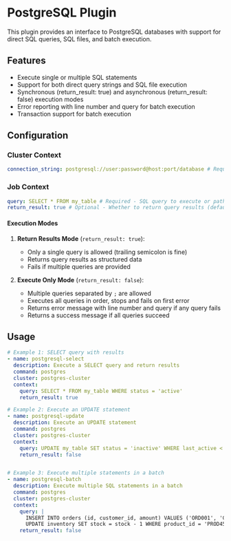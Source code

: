 # PostgreSQL Plugin

This plugin provides an interface to PostgreSQL databases with support for direct SQL queries, SQL files, and batch execution.

## Features

- Execute single or multiple SQL statements
- Support for both direct query strings and SQL file execution
- Synchronous (return_result: true) and asynchronous (return_result: false) execution modes
- Error reporting with line number and query for batch execution
- Transaction support for batch execution

## Configuration

### Cluster Context

```yaml
connection_string: postgresql://user:password@host:port/database # Required
```

### Job Context

```yaml
query: SELECT * FROM my_table # Required - SQL query to execute or path to .sql file
return_result: true # Optional - Whether to return query results (default: false)
```

#### Execution Modes

1. **Return Results Mode** (`return_result: true`):
   - Only a single query is allowed (trailing semicolon is fine)
   - Returns query results as structured data
   - Fails if multiple queries are provided

2. **Execute Only Mode** (`return_result: false`):
   - Multiple queries separated by `;` are allowed
   - Executes all queries in order, stops and fails on first error
   - Returns error message with line number and query if any query fails
   - Returns a success message if all queries succeed

## Usage

```yaml
# Example 1: SELECT query with results
- name: postgresql-select
  description: Execute a SELECT query and return results
  command: postgres
  cluster: postgres-cluster
  context:
    query: SELECT * FROM my_table WHERE status = 'active'
    return_result: true

# Example 2: Execute an UPDATE statement
- name: postgresql-update
  description: Execute an UPDATE statement
  command: postgres
  cluster: postgres-cluster
  context:
    query: UPDATE my_table SET status = 'inactive' WHERE last_active < '2025-01-01'
    return_result: false


# Example 3: Execute multiple statements in a batch
- name: postgresql-batch
  description: Execute multiple SQL statements in a batch
  command: postgres
  cluster: postgres-cluster
  context:
    query: |
      INSERT INTO orders (id, customer_id, amount) VALUES ('ORD001', 'CUST123', 299.99);
      UPDATE inventory SET stock = stock - 1 WHERE product_id = 'PROD456';
    return_result: false
```
